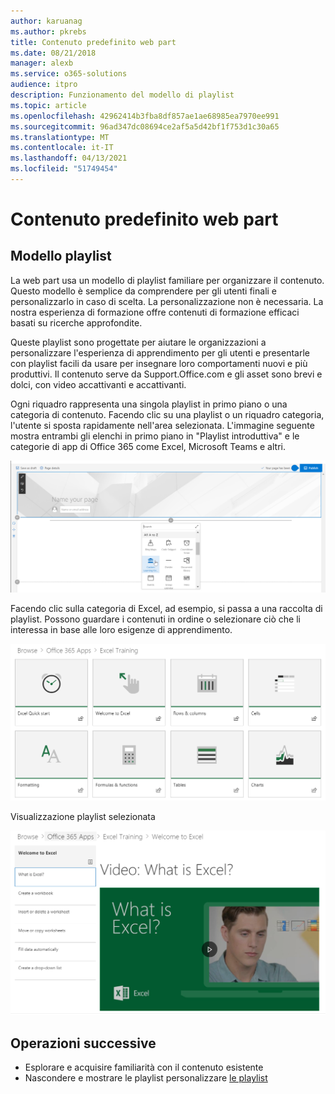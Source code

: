 ```yaml
---
author: karuanag
ms.author: pkrebs
title: Contenuto predefinito web part
ms.date: 08/21/2018
manager: alexb
ms.service: o365-solutions
audience: itpro
description: Funzionamento del modello di playlist
ms.topic: article
ms.openlocfilehash: 42962414b3fba8df857ae1ae68985ea7970ee991
ms.sourcegitcommit: 96ad347dc08694ce2af5a5d42bf1f753d1c30a65
ms.translationtype: MT
ms.contentlocale: it-IT
ms.lasthandoff: 04/13/2021
ms.locfileid: "51749454"
---
```

# <a name="webpart-default-content"></a>Contenuto predefinito web part

## <a name="the-playlist-model"></a>Modello playlist

La web part usa un modello di playlist familiare per organizzare il contenuto.  Questo modello è semplice da comprendere per gli utenti finali e personalizzarlo in caso di scelta.  La personalizzazione non è necessaria.  La nostra esperienza di formazione offre contenuti di formazione efficaci basati su ricerche approfondite.

Queste playlist sono progettate per aiutare le organizzazioni a personalizzare l'esperienza di apprendimento per gli utenti e presentarle con playlist facili da usare per insegnare loro comportamenti nuovi e più produttivi. Il contenuto serve da Support.Office.com e gli asset sono brevi e dolci, con video accattivanti e accattivanti. 

Ogni riquadro rappresenta una singola playlist in primo piano o una categoria di contenuto. Facendo clic su una playlist o un riquadro categoria, l'utente si sposta rapidamente nell'area selezionata. L'immagine seguente mostra entrambi gli elenchi in primo piano in "Playlist introduttiva" e le categorie di app di Office 365 come Excel, Microsoft Teams e altri. 

![Visualizzazione predefinita web part](media/clo365addwebpart.png)

Facendo clic sulla categoria di Excel, ad esempio, si passa a una raccolta di playlist.  Possono guardare i contenuti in ordine o selezionare ciò che li interessa in base alle loro esigenze di apprendimento. 

![Playlist web part](media/clo365exceltraining.png)

Visualizzazione playlist selezionata

![Excel Playlist](media/clo365excelplaylist.png)

## <a name="next-steps"></a>Operazioni successive

- Esplorare e acquisire familiarità con il contenuto esistente
- Nascondere e mostrare le playlist personalizzare [le playlist](custom_hideshowplaylists.md)
